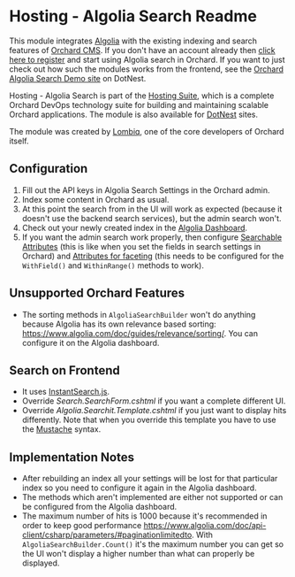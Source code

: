 # Hosting - Algolia Search Readme



This module integrates [Algolia](https://www.algolia.com/) with the existing indexing and search features of [Orchard CMS](http://orchardproject.net/). If you don't have an account already then [click here to register](https://www.algolia.com/users/sign_up?utm_source=lombiq) and start using Algolia search in Orchard. If you want to just check out how such the modules works from the frontend, see the [Orchard Algolia Search Demo site](https://algoliasearchdemo.dotnest.com) on DotNest.

Hosting - Algolia Search is part of the [Hosting Suite](https://dotnest.com/knowledge-base/topics/lombiq-hosting-suite), which is a complete Orchard DevOps technology suite for building and maintaining scalable Orchard applications. The module is also available for [DotNest](https://dotnest.com/) sites.

The module was created by [Lombiq](https://lombiq.com), one of the core developers of Orchard itself.


## Configuration

1. Fill out the API keys in Algolia Search Settings in the Orchard admin.
2. Index some content in Orchard as usual.
3. At this point the search from in the UI will work as expected (because it doesn't use the backend search services), but the admin search won't.
4. Check out your newly created index in the [Algolia Dashboard](https://www.algolia.com/dashboard).
5. If you want the admin search work properly, then configure [Searchable Attributes](https://www.algolia.com/explorer#?index=pages&tab=ranking) (this is like when you set the fields in search settings in Orchard) and [Attributes for faceting](https://www.algolia.com/explorer#?index=pages&tab=display) (this needs to be configured for the `WithField()` and `WithinRange()` methods to work).


## Unsupported Orchard Features

- The sorting methods in `AlgoliaSearchBuilder` won't do anything because Algolia has its own relevance based sorting: https://www.algolia.com/doc/guides/relevance/sorting/. You can configure it on the Algolia dashboard.


## Search on Frontend

- It uses [InstantSearch.js](https://community.algolia.com/instantsearch.js/).
- Override *Search.SearchForm.cshtml* if you want a complete different UI.
- Override *Algolia.Searchit.Template.cshtml* if you just want to display hits differently. Note that when you override this template you have to use the [Mustache](https://mustache.github.io/) syntax.


## Implementation Notes

- After rebuilding an index all your settings will be lost for that particular index so you need to configure it again in the Algolia dashboard.
- The methods which aren't implemented are either not supported or can be configured from the Algolia dashboard.
- The maximum number of hits is 1000 because it's recommended in order to keep good performance https://www.algolia.com/doc/api-client/csharp/parameters/#paginationlimitedto. With `AlgoliaSearchBuilder.Count()` it's the maximum number you can get so the UI won't display a higher number than what can properly be displayed.